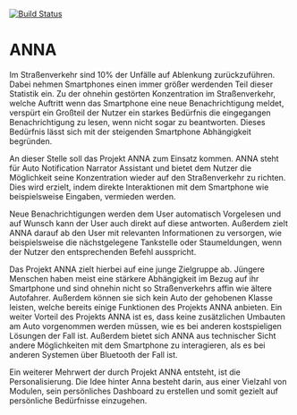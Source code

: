[![Build Status](https://travis-ci.org/AnnaForAndroid/ANNA.svg?branch=master)](https://travis-ci.org/AnnaForAndroid/ANNA)
# ANNA

Im Straßenverkehr sind 10% der Unfälle auf Ablenkung zurückzuführen. Dabei nehmen Smartphones einen immer größer werdenden Teil dieser Statistik ein.
Zu der ohnehin gestörten Konzentration im Straßenverkehr, welche Auftritt wenn das Smartphone eine neue Benachrichtigung meldet, verspürt ein Großteil der Nutzer ein starkes Bedürfnis die eingegangen Benachrichtigung zu lesen, wenn nicht sogar zu beantworten. Dieses Bedürfnis lässt sich mit der steigenden Smartphone Abhängigkeit begründen.

An dieser Stelle soll das Projekt ANNA zum Einsatz kommen. ANNA steht für Auto Notification Narrator Assistant und bietet dem Nutzer die Möglichkeit seine Konzentration wieder auf den Straßenverkehr zu richten. Dies wird erzielt, indem direkte Interaktionen mit dem Smartphone wie beispielsweise Eingaben, vermieden werden.

Neue Benachrichtigungen werden dem User automatisch Vorgelesen und auf Wunsch kann der User auch direkt auf diese antworten.
Außerdem zielt ANNA darauf ab den User mit relevanten Informationen zu versorgen, wie beispielsweise die nächstgelegene Tankstelle oder Staumeldungen, wenn der Nutzer den entsprechenden Befehl ausspricht.

Das Projekt ANNA  zielt hierbei auf eine junge Zielgruppe ab. Jüngere Menschen haben meist eine stärkere Abhängigkeit im Bezug auf ihr Smartphone und sind ohnehin nicht so Straßenverkehrs affin wie ältere Autofahrer.  Außerdem können sie sich kein Auto der gehobenen Klasse leisten, welche bereits einige Funktionen des Projekts ANNA anbieten. Ein weiter Vorteil des Projekts ANNA ist es, dass keine zusätzlichen Umbauten am Auto vorgenommen werden müssen, wie es bei anderen kostspieligen Lösungen der Fall ist. Außerdem bietet sich ANNA aus technischer Sicht andere Möglichkeiten mit dem Smartphone zu interagieren, als es bei anderen Systemen über Bluetooth der Fall ist.

Ein weiterer Mehrwert der durch Projekt ANNA entsteht, ist die Personalisierung. Die  Idee hinter Anna besteht darin, aus einer Vielzahl von Modulen, sein persönliches Dashboard zu erstellen und somit gezielt auf persönliche Bedürfnisse einzugehen. 

